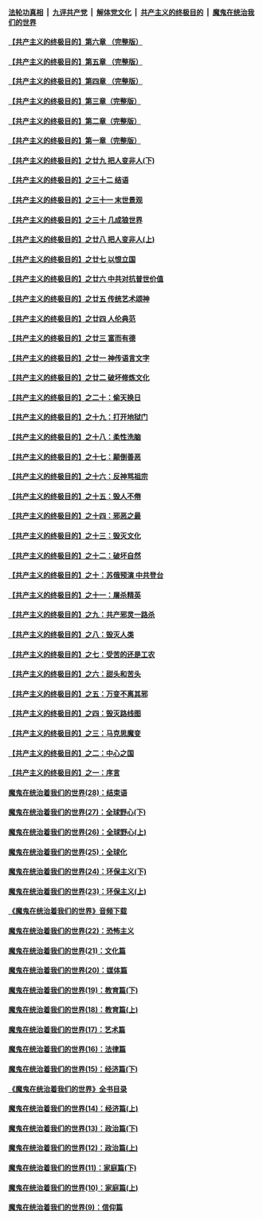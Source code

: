 ####  [法轮功真相](../../../../basic/blob/master/README.md?t=05090331) &nbsp;|&nbsp; [九评共产党](../../../../9ping.md/blob/master/README.md?t=05090331) &nbsp;|&nbsp; [解体党文化](../../../../jtdwh.md/blob/master/README.md?t=05090331)  &nbsp;|&nbsp; [共产主义的终极目的](../../../../gczydzjmd.md/blob/master/README.md?t=05090331) &nbsp;|&nbsp; [魔鬼在统治我们的世界](../../../../mgztzwmdsj.md/blob/master/README.md?t=05090331) 

#### [【共产主义的终极目的】第六章 （完整版）](../pages/nsc422/n11428913.md?t=05090331) 

#### [【共产主义的终极目的】第五章 （完整版）](../pages/nsc422/n11428912.md?t=05090331) 

#### [【共产主义的终极目的】第四章 （完整版）](../pages/nsc422/n11428907.md?t=05090331) 

#### [【共产主义的终极目的】第三章（完整版）](../pages/nsc422/n11428848.md?t=05090331) 

#### [【共产主义的终极目的】第二章（完整版）](../pages/nsc422/n11428831.md?t=05090331) 

#### [【共产主义的终极目的】第一章（完整版）](../pages/nsc422/n11417651.md?t=05090331) 

#### [【共产主义的终极目的】之廿九 把人变非人(下)](../pages/nsc422/n11344140.md?t=05090331) 

#### [【共产主义的终极目的】之三十二 结语](../pages/nsc422/n11360535.md?t=05090331) 

#### [【共产主义的终极目的】之三十一 末世景观](../pages/nsc422/n11351129.md?t=05090331) 

#### [【共产主义的终极目的】之三十 几成狼世界](../pages/nsc422/n11348280.md?t=05090331) 

#### [【共产主义的终极目的】之廿八 把人变非人(上)](../pages/nsc422/n11340492.md?t=05090331) 

#### [【共产主义的终极目的】之廿七 以恨立国](../pages/nsc422/n11336944.md?t=05090331) 

#### [【共产主义的终极目的】之廿六 中共对抗普世价值](../pages/nsc422/n11324785.md?t=05090331) 

#### [【共产主义的终极目的】之廿五 传统艺术颂神](../pages/nsc422/n11296396.md?t=05090331) 

#### [【共产主义的终极目的】之廿四 人伦典范](../pages/nsc422/n11296397.md?t=05090331) 

#### [【共产主义的终极目的】之廿三 富而有德](../pages/nsc422/n11283598.md?t=05090331) 

#### [【共产主义的终极目的】之廿一 神传语言文字](../pages/nsc422/n11263265.md?t=05090331) 

#### [【共产主义的终极目的】之廿二 破坏修炼文化](../pages/nsc422/n11245728.md?t=05090331) 

#### [【共产主义的终极目的】之二十：偷天换日](../pages/nsc422/n11238846.md?t=05090331) 

#### [【共产主义的终极目的】之十九：打开地狱门](../pages/nsc422/n11206376.md?t=05090331) 

#### [【共产主义的终极目的】之十八：柔性洗脑](../pages/nsc422/n11199994.md?t=05090331) 

#### [【共产主义的终极目的】之十七：颠倒善恶](../pages/nsc422/n11179782.md?t=05090331) 

#### [【共产主义的终极目的】之十六：反神骂祖宗](../pages/nsc422/n11166798.md?t=05090331) 

#### [【共产主义的终极目的】之十五：毁人不倦](../pages/nsc422/n11166792.md?t=05090331) 

#### [【共产主义的终极目的】之十四：邪恶之最](../pages/nsc422/n11150249.md?t=05090331) 

#### [【共产主义的终极目的】之十三：毁灭文化](../pages/nsc422/n11135227.md?t=05090331) 

#### [【共产主义的终极目的】之十二：破坏自然](../pages/nsc422/n11135214.md?t=05090331) 

#### [【共产主义的终极目的】之十：苏俄预演 中共登台](../pages/nsc422/n11118424.md?t=05090331) 

#### [【共产主义的终极目的】之十一：屠杀精英](../pages/nsc422/n11118442.md?t=05090331) 

#### [【共产主义的终极目的】之九：共产邪灵一路杀](../pages/nsc422/n11114139.md?t=05090331) 

#### [【共产主义的终极目的】之八：毁灭人类](../pages/nsc422/n11108503.md?t=05090331) 

#### [【共产主义的终极目的】之七：受苦的还是工农](../pages/nsc422/n11101809.md?t=05090331) 

#### [【共产主义的终极目的】之六：甜头和苦头](../pages/nsc422/n11096971.md?t=05090331) 

#### [【共产主义的终极目的】之五：万变不离其邪](../pages/nsc422/n11091285.md?t=05090331) 

#### [【共产主义的终极目的】之四：毁灭路线图](../pages/nsc422/n11086284.md?t=05090331) 

#### [【共产主义的终极目的】之三：马克思魔变](../pages/nsc422/n11061941.md?t=05090331) 

#### [【共产主义的终极目的】之二：中心之国](../pages/nsc422/n11047728.md?t=05090331) 

#### [【共产主义的终极目的】之一：序言](../pages/nsc422/n11086077.md?t=05090331) 

#### [魔鬼在统治着我们的世界(28)：结束语](../pages/nsc422/n10936246.md?t=05090331) 

#### [魔鬼在统治着我们的世界(27)：全球野心(下)](../pages/nsc422/n10928319.md?t=05090331) 

#### [魔鬼在统治着我们的世界(26)：全球野心(上)](../pages/nsc422/n10900318.md?t=05090331) 

#### [魔鬼在统治着我们的世界(25)：全球化](../pages/nsc422/n10788205.md?t=05090331) 

#### [魔鬼在统治着我们的世界(24)：环保主义(下)](../pages/nsc422/n10695307.md?t=05090331) 

#### [魔鬼在统治着我们的世界(23)：环保主义(上)](../pages/nsc422/n10688613.md?t=05090331) 

#### [《魔鬼在统治着我们的世界》音频下载](../pages/nsc422/n10635553.md?t=05090331) 

#### [魔鬼在统治着我们的世界(22)：恐怖主义](../pages/nsc422/n10614727.md?t=05090331) 

#### [魔鬼在统治着我们的世界(21)：文化篇](../pages/nsc422/n10597706.md?t=05090331) 

#### [魔鬼在统治着我们的世界(20)：媒体篇](../pages/nsc422/n10586579.md?t=05090331) 

#### [魔鬼在统治着我们的世界(19)：教育篇(下)](../pages/nsc422/n10564808.md?t=05090331) 

#### [魔鬼在统治着我们的世界(18)：教育篇(上)](../pages/nsc422/n10526970.md?t=05090331) 

#### [魔鬼在统治着我们的世界(17)：艺术篇](../pages/nsc422/n10499093.md?t=05090331) 

#### [魔鬼在统治着我们的世界(16)：法律篇](../pages/nsc422/n10485969.md?t=05090331) 

#### [魔鬼在统治着我们的世界(15)：经济篇(下)](../pages/nsc422/n10469975.md?t=05090331) 

#### [《魔鬼在统治着我们的世界》全书目录](../pages/nsc422/n10464261.md?t=05090331) 

#### [魔鬼在统治着我们的世界(14)：经济篇(上)](../pages/nsc422/n10457370.md?t=05090331) 

#### [魔鬼在统治着我们的世界(13)：政治篇(下)](../pages/nsc422/n10448270.md?t=05090331) 

#### [魔鬼在统治着我们的世界(12)：政治篇(上)](../pages/nsc422/n10444576.md?t=05090331) 

#### [魔鬼在统治着我们的世界(11)：家庭篇(下)](../pages/nsc422/n10440961.md?t=05090331) 

#### [魔鬼在统治着我们的世界(10)：家庭篇(上)](../pages/nsc422/n10435448.md?t=05090331) 

#### [魔鬼在统治着我们的世界(9)：信仰篇](../pages/nsc422/n10432159.md?t=05090331) 

